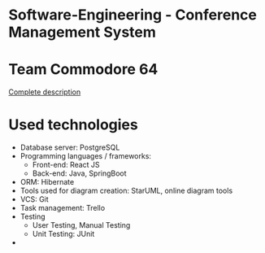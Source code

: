 # Software-Engineering - Conference Management System 

# Team Commodore 64

<a href="https://github.com/StefanCsPurge/Software-Engineering-CMS_Webapp/blob/main/documents/Documentation.pdf">Complete description</a>

# Used technologies
<ul>
<li>Database server: PostgreSQL</li>
<li>Programming languages / frameworks:
    <ul>
        <li>Front-end: React JS</li>
        <li>Back-end: Java, SpringBoot</li> 
    </ul>
</li>
<li>ORM: Hibernate</li>
<li>Tools used for diagram creation: StarUML, online diagram tools</li>
<li>VCS: Git</li>
<li>Task management: Trello</li>
<li>Testing
    <ul>
      <li>User Testing, Manual Testing</li>
    <li>Unit Testing: JUnit</li> 
    </ul>
</li>
<li>
